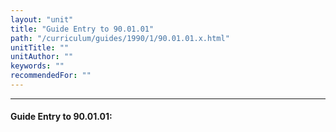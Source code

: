```yaml
---
layout: "unit"
title: "Guide Entry to 90.01.01"
path: "/curriculum/guides/1990/1/90.01.01.x.html"
unitTitle: ""
unitAuthor: ""
keywords: ""
recommendedFor: ""
---
```

<body>
<hr/>
<h4>
Guide Entry to 90.01.01:
</h4>
</body>